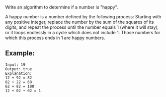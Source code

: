 Write an algorithm to determine if a number is "happy".

A happy number is a number defined by the following process: Starting with any positive integer, replace the number by the sum of the squares of its digits, 
and repeat the process until the number equals 1 (where it will stay), or it loops endlessly in a cycle which does not include 1. 
Those numbers for which this process ends in 1 are happy numbers.

## Example: 

```
Input: 19
Output: true
Explanation: 
12 + 92 = 82
82 + 22 = 68
62 + 82 = 100
12 + 02 + 02 = 1
```
